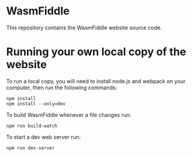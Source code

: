 WasmFiddle
====
This repository contains the WasmFiddle website source code.

Running your own local copy of the website
===

To run a local copy, you will need to install node.js and webpack on your computer, then run the following commands:

```
npm install
npm install --only=dev
```

To build WasmFiddle whenever a file changes run:

```
npm run build-watch
```

To start a dev web server run:

```
npm run dev-server
```
